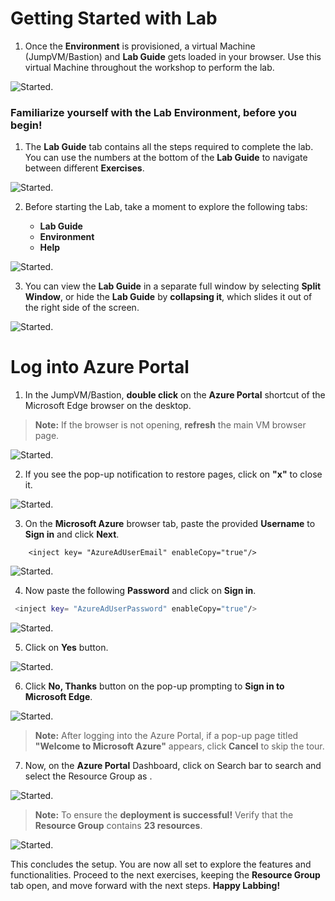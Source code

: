 # Getting Started with Lab

1. Once the **Environment** is provisioned, a virtual Machine (JumpVM/Bastion) and **Lab Guide** gets loaded in your browser. Use this virtual Machine throughout the workshop to perform the lab. 


![Started.](GetStarted/Task1.png)



### Familiarize yourself with the Lab Environment, before you begin!

1. The **Lab Guide** tab contains all the steps required to complete the lab. You can use the numbers at the bottom of the **Lab Guide** to navigate between different **Exercises**.

![Started.](GetStarted/Task3.png)

2. Before starting the Lab, take a moment to explore the following tabs:

    - **Lab Guide**
    - **Environment**
    - **Help**

![Started.](GetStarted/Task4.png)


3. You can view the **Lab Guide** in a separate full window by selecting **Split Window**, or hide the **Lab Guide** by **collapsing it**, which slides it out of the right side of the screen.

![Started.](GetStarted/Task5.png)


# Log into Azure Portal

1. In the JumpVM/Bastion, **double click** on the **Azure Portal** shortcut of the Microsoft Edge browser on the desktop.

>**Note:** If the browser is not opening, **refresh** the main VM browser page.

![Started.](GetStarted/Task6.png)

2. If you see the pop-up notification to restore pages, click on  **"x"**  to close it.

![Started.](GetStarted/Task7.png)

3. On the **Microsoft Azure** browser tab, paste the provided **Username** to **Sign in** and click **Next**.

```
    <inject key= "AzureAdUserEmail" enableCopy="true"/>
```

![Started.](GetStarted/Task8.png)

4. Now paste the following **Password** and click on **Sign in**.

```BASH
 <inject key= "AzureAdUserPassword" enableCopy="true"/>
```

![Started.](GetStarted/Task9.png)

5. Click on **Yes** button.

![Started.](GetStarted/Task10.png)

6. Click **No, Thanks** button on the pop-up prompting to **Sign in to Microsoft Edge**.

![Started.](GetStarted/signinpopup.png)
   
>**Note:** After logging into the Azure Portal, if a pop-up page titled **"Welcome to Microsoft Azure"** appears, click **Cancel** to skip the tour.

7. Now, on the **Azure Portal** Dashboard, click on Search bar to search and select the Resource Group as **<inject key= "resourcegroup" enableCopy="true"/>**.
   
![Started.](GetStarted/Task11.png)


>**Note:** To ensure the **deployment is successful!** Verify that the **Resource Group** contains **23 resources**.

![Started.](GetStarted/resourcegroup.png)


This concludes the setup. You are now all set to explore the features and functionalities. Proceed to the next exercises, keeping the **Resource Group** tab open, and move forward with the next steps. **Happy Labbing!**
